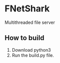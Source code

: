 # FNetShark
Multithreaded file server

## How to build
1) Download python3
2) Run the build.py file. 
